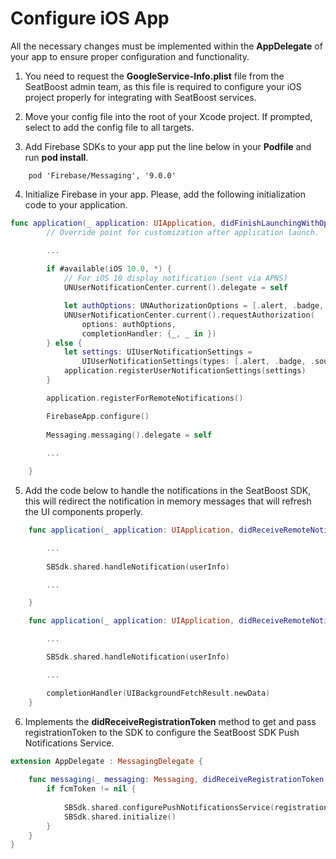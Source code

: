 # Configure iOS App

All the necessary changes must be implemented within the **AppDelegate** of your app to ensure proper configuration and functionality.

1) You need to request the **GoogleService-Info.plist** file from the SeatBoost admin team, as this file is required to configure your iOS project properly for integrating with SeatBoost services.

2) Move your config file into the root of your Xcode project. If prompted, select to add the config file to all targets.

3) Add Firebase SDKs to your app put the line below in your **Podfile** and run **pod install**.

```
    pod 'Firebase/Messaging', '9.0.0'
```

4) Initialize Firebase in your app. Please, add the following initialization code to your application. 

```swift
func application(_ application: UIApplication, didFinishLaunchingWithOptions launchOptions: [UIApplication.LaunchOptionsKey: Any]?) -> Bool {
        // Override point for customization after application launch.

        ...
        
        if #available(iOS 10.0, *) {
            // For iOS 10 display notification (sent via APNS)
            UNUserNotificationCenter.current().delegate = self

            let authOptions: UNAuthorizationOptions = [.alert, .badge, .sound]
            UNUserNotificationCenter.current().requestAuthorization(
                options: authOptions,
                completionHandler: {_, _ in })
        } else {
            let settings: UIUserNotificationSettings =
                UIUserNotificationSettings(types: [.alert, .badge, .sound], categories: nil)
            application.registerUserNotificationSettings(settings)
        }

        application.registerForRemoteNotifications()

        FirebaseApp.configure()
    
        Messaging.messaging().delegate = self
        
        ...

    }
```

5) Add the code below to handle the notifications in the SeatBoost SDK, this will redirect the notification in memory messages that will refresh the UI components properly. 

```swift
    func application(_ application: UIApplication, didReceiveRemoteNotification userInfo: [AnyHashable: Any]) {

		...
        
        SBSdk.shared.handleNotification(userInfo)

        ...

    }
```


```swift
    func application(_ application: UIApplication, didReceiveRemoteNotification userInfo: [AnyHashable: Any], fetchCompletionHandler completionHandler: @escaping (UIBackgroundFetchResult) -> Void) {

    	...

        SBSdk.shared.handleNotification(userInfo)

        ...

        completionHandler(UIBackgroundFetchResult.newData)
    }
```

6) Implements the **didReceiveRegistrationToken** method to get and pass registrationToken to the SDK to configure the SeatBoost SDK Push Notifications Service.

```swift
extension AppDelegate : MessagingDelegate {
    
    func messaging(_ messaging: Messaging, didReceiveRegistrationToken fcmToken: String?) {
        if fcmToken != nil {
        
            SBSdk.shared.configurePushNotificationsService(registrationToken: fcmToken!, delegate: self)
            SBSdk.shared.initialize()
        }
    }
}
```